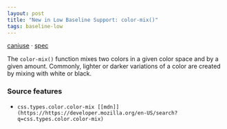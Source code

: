 ```yaml
---
layout: post
title: "New in Low Baseline Support: color-mix()"
tags: baseline-low
---
```


[caniuse](https://caniuse.com/?search=color-mix) · [spec](https://drafts.csswg.org/css-color-5/#color-mix)

The `color-mix()` function mixes two colors in a given color space and by a given amount. Commonly, lighter or darker variations of a color are created by mixing with white or black.

### Source features

- ``css.types.color.color-mix [[mdn]](https://https://developer.mozilla.org/en-US/search?q=css.types.color.color-mix)``
